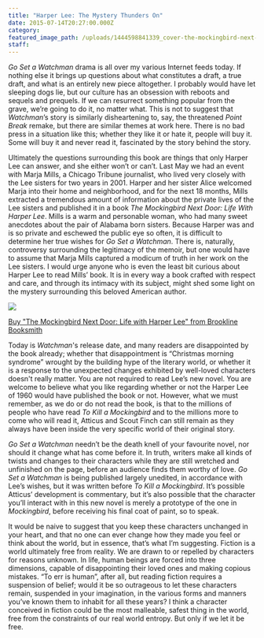```yaml
---
title: "Harper Lee: The Mystery Thunders On"
date: 2015-07-14T20:27:00.000Z
category:
featured_image_path: /uploads/1444598841339_cover-the-mockingbird-next-door-life-with-harper-lee-by-marja-mills.jpg
staff:
---
```

_Go Set a Watchman_ drama is all over my various Internet feeds today. If nothing else it brings up questions about what constitutes a draft, a true draft, and what is an entirely new piece altogether. I probably would have let sleeping dogs lie, but our culture has an obsession with reboots and sequels and prequels. If we can resurrect something popular from the grave, we’re going to do it, no matter what. This is not to suggest that _Watchman_’s story is similarly disheartening to, say, the threatened _Point Break_ remake, but there are similar themes at work here. There is no bad press in a situation like this; whether they like it or hate it, people will buy it. Some will buy it and never read it, fascinated by the story behind the story.

Ultimately the questions surrounding this book are things that only Harper Lee can answer, and she either won’t or can’t. Last May we had an event with Marja Mills, a Chicago Tribune journalist, who lived very closely with the Lee sisters for two years in 2001\. Harper and her sister Alice welcomed Marja into their home and neighborhood, and for the next 18 months, Mills extracted a tremendous amount of information about the private lives of the Lee sisters and published it in a book _The Mockingbird Next Door: Life With Harper Lee_. Mills is a warm and personable woman, who had many sweet anecdotes about the pair of Alabama born sisters. Because Harper was and is so private and eschewed the public eye so often, it is difficult to determine her true wishes for _Go Set a Watchman_. There is, naturally, controversy surrounding the legitimacy of the memoir, but one would have to assume that Marja Mills captured a modicum of truth in her work on the Lee sisters. I would urge anyone who is even the least bit curious about Harper Lee to read Mills’ book. It is in every way a book crafted with respect and care, and through its intimacy with its subject, might shed some light on the mystery surrounding this beloved American author.

![](https://lh3.googleusercontent.com/-PPQwzXbIKur9XAgrD1wf5ksuqtQkaTErOIGXXyrJomOzYsj9f5zNXw5HHCx1lQtcdIp90pjtP-_n0eO5l5CrFEkbATTeK8=s1200)

[Buy "The Mockingbird Next Door: Life with Harper Lee" from Brookline Booksmith](https://www.brooklinebooksmith-shop.com/book/9780143127666)

Today is _Watchman_'s release date, and many readers are disappointed by the book already; whether that disappointment is “Christmas morning syndrome” wrought by the building hype of the literary world, or whether it is a response to the unexpected changes exhibited by well-loved characters doesn't really matter. You are not required to read Lee’s new novel. You are welcome to believe what you like regarding whether or not the Harper Lee of 1960 would have published the book or not. However, what we must remember, as we do or do not read the book, is that to the millions of people who have read _To Kill a Mockingbird_ and to the millions more to come who will read it, Atticus and Scout Finch can still remain as they always have been inside the very specific world of their original story.

_Go Set a Watchman_ needn’t be the death knell of your favourite novel, nor should it change what has come before it. In truth, writers make all kinds of twists and changes to their characters while they are still wretched and unfinished on the page, before an audience finds them worthy of love. _Go Set a Watchman_ is being published largely unedited, in accordance with Lee’s wishes, but it was written before _To Kill a Mockingbird_. It’s possible Atticus’ development is commentary, but it’s also possible that the character you’ll interact with in this new novel is merely a prototype of the one in _Mockingbird_, before receiving his final coat of paint, so to speak.

It would be naive to suggest that you keep these characters unchanged in your heart, and that no one can ever change how they made you feel or think about the world, but in essence, that’s what I’m suggesting. Fiction is a world ultimately free from reality. We are drawn to or repelled by characters for reasons unknown. In life, human beings are forced into three dimensions, capable of disappointing their loved ones and making copious mistakes. “To err is human”, after all, but reading fiction requires a suspension of belief; would it be so outrageous to let these characters remain, suspended in your imagination, in the various forms and manners you’ve known them to inhabit for all these years? I think a character conceived in fiction could be the most malleable, safest thing in the world, free from the constraints of our real world entropy. But only if we let it be free.